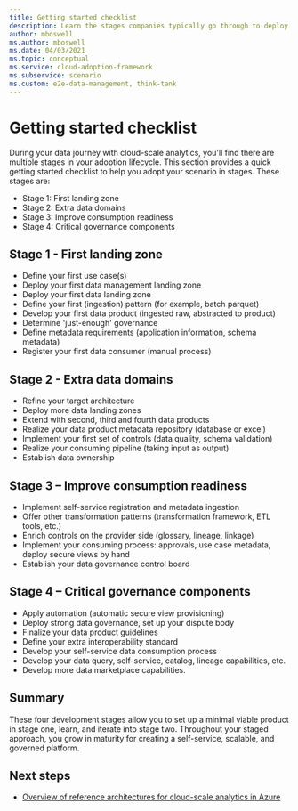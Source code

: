 ```yaml
---
title: Getting started checklist
description: Learn the stages companies typically go through to deploy a data mesh.
author: mboswell
ms.author: mboswell
ms.date: 04/03/2021
ms.topic: conceptual
ms.service: cloud-adoption-framework
ms.subservice: scenario
ms.custom: e2e-data-management, think-tank
---
```


# Getting started checklist

During your data journey with cloud-scale analytics, you'll find there are multiple stages in your adoption lifecycle. This section provides a quick getting started checklist to help you adopt your scenario in stages. These stages are:

- Stage 1: First landing zone
- Stage 2: Extra data domains
- Stage 3: Improve consumption readiness
- Stage 4: Critical governance components​

## Stage 1 - First landing zone

- Define your first use case(s)​
- Deploy your first data management landing zone​
- Deploy your first data landing zone
- Define your first (ingestion) pattern (for example, batch parquet)​
- Develop your first data product (ingested raw, abstracted to product)​
- Determine 'just-enough' governance​
- Define metadata requirements (application information, schema metadata)
- Register your first data consumer (manual process)

## Stage 2 - Extra data domains

- Refine your target architecture​
- Deploy more data landing zones​
- Extend with second, third and fourth data products​
- Realize your data product metadata repository (database or excel)​
- Implement your first set of controls (data quality, schema validation)​
- Realize your consuming pipeline (taking input as output)​
- Establish data ownership​

## Stage 3 – Improve consumption readiness

- Implement self-service registration and metadata ingestion​
- Offer other transformation patterns (transformation framework, ETL tools, etc.)​
- Enrich controls on the provider side (glossary, lineage, linkage)​
- Implement your consuming process: approvals, use case metadata, deploy secure views by hand​
- Establish your data governance control board​

## Stage 4 – Critical governance components​

- Apply automation (automatic secure view provisioning​)
- Deploy strong data governance, set up your dispute body​
- Finalize your data product guidelines​
- Define your extra interoperability standard​
- Develop your self-service data consumption process​
- Develop your data query, self-service, catalog, lineage capabilities, etc.
- ​Develop more data marketplace capabilities.​

## Summary

These four development stages allow you to set up a minimal viable product in stage one, learn, and iterate into stage two. Throughout your staged approach, you grow in maturity for creating a self-service, scalable, and governed platform.

## Next steps

- [Overview of reference architectures for cloud-scale analytics in Azure](../../data-management/architectures/reference-architecture-overview.md)
